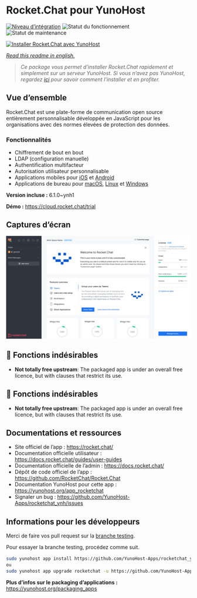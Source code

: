 <!--
N.B.: This README was automatically generated by https://github.com/YunoHost/apps/tree/master/tools/README-generator
It shall NOT be edited by hand.
-->

# Rocket.Chat pour YunoHost

[![Niveau d’intégration](https://dash.yunohost.org/integration/rocketchat.svg)](https://dash.yunohost.org/appci/app/rocketchat) ![Statut du fonctionnement](https://ci-apps.yunohost.org/ci/badges/rocketchat.status.svg) ![Statut de maintenance](https://ci-apps.yunohost.org/ci/badges/rocketchat.maintain.svg)

[![Installer Rocket.Chat avec YunoHost](https://install-app.yunohost.org/install-with-yunohost.svg)](https://install-app.yunohost.org/?app=rocketchat)

*[Read this readme in english.](./README.md)*

> *Ce package vous permet d’installer Rocket.Chat rapidement et simplement sur un serveur YunoHost.
Si vous n’avez pas YunoHost, regardez [ici](https://yunohost.org/#/install) pour savoir comment l’installer et en profiter.*

## Vue d’ensemble

Rocket.Chat est une plate-forme de communication open source entièrement personnalisable développée en JavaScript pour les organisations avec des normes élevées de protection des données.

### Fonctionnalités

- Chiffrement de bout en bout
- LDAP (configuration manuelle)
- Authentification multifacteur
- Autorisation utilisateur personnalisable
- Applications mobiles pour [iOS](https://apps.apple.com/app/rocket-chat/id1148741252) et [Android](https://play.google.com/store/apps/details?id=chat.rocket.android)
- Applications de bureau pour [macOS](https://apps.apple.com/br/app/rocket-chat/id1086818840), [Linux](https://snapcraft.io/rocketchat-desktop) et [Windows](https://releases.rocket.chat/desktop/latest/download)

**Version incluse :** 6.1.0~ynh1

**Démo :** https://cloud.rocket.chat/trial

## Captures d’écran

![Capture d’écran de Rocket.Chat](./doc/screenshots/screenshot.jpg)

## :red_circle: Fonctions indésirables

- **Not totally free upstream**: The packaged app is under an overall free licence, but with clauses that restrict its use.

## :red_circle: Fonctions indésirables

- **Not totally free upstream**: The packaged app is under an overall free licence, but with clauses that restrict its use.

## Documentations et ressources

* Site officiel de l’app : <https://rocket.chat/>
* Documentation officielle utilisateur : <https://docs.rocket.chat/guides/user-guides>
* Documentation officielle de l’admin : <https://docs.rocket.chat/>
* Dépôt de code officiel de l’app : <https://github.com/RocketChat/Rocket.Chat>
* Documentation YunoHost pour cette app : <https://yunohost.org/app_rocketchat>
* Signaler un bug : <https://github.com/YunoHost-Apps/rocketchat_ynh/issues>

## Informations pour les développeurs

Merci de faire vos pull request sur la [branche testing](https://github.com/YunoHost-Apps/rocketchat_ynh/tree/testing).

Pour essayer la branche testing, procédez comme suit.

``` bash
sudo yunohost app install https://github.com/YunoHost-Apps/rocketchat_ynh/tree/testing --debug
ou
sudo yunohost app upgrade rocketchat -u https://github.com/YunoHost-Apps/rocketchat_ynh/tree/testing --debug
```

**Plus d’infos sur le packaging d’applications :** <https://yunohost.org/packaging_apps>